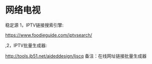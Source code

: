 # 网络电视
稳定源
1，IPTV链接搜索引擎:

https://www.foodieguide.com/iptvsearch/

,2，IPTV批量生成器:

http://tools.jb51.net/aideddesign/ljscq
 备注：在线网址链接批量生成器
